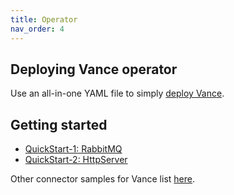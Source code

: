```yaml
---
title: Operator
nav_order: 4
---
```

## Deploying Vance operator

Use an all-in-one YAML file to simply [deploy Vance][deploy].

## Getting started

- [QuickStart-1: RabbitMQ][sample-rabbitmq]
- [QuickStart-2: HttpServer][sample-httpserver]

Other connector samples for Vance list [here][samples].


[deploy]: operatorC/deploy.md
[samples]: operatorC/samples.md
[sample-rabbitmq]: operatorC/rabbitmq.md
[sample-httpserver]: operatorC/httpserver.md
